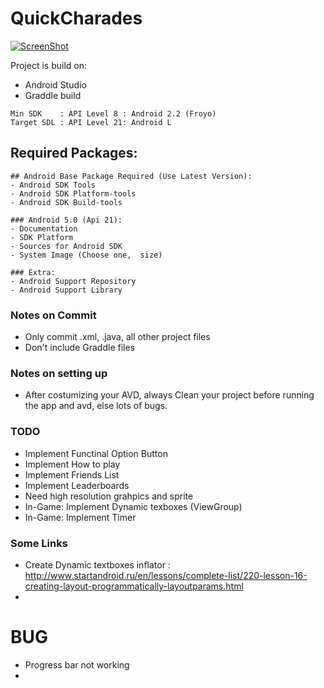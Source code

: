 # QuickCharades



[![ScreenShot](https://github.com/Josue3205/QuickCharades/blob/master/app/src/main/res/drawable-mdpi/bg_main_clean.png)](http://tinypic.com/r/b3k8ap/8)


Project is build on:
- Android Studio
- Graddle build

```
Min SDK    : API Level 8 : Android 2.2 (Froyo)
Target SDL : API Level 21: Android L
```

## Required Packages:
```
## Android Base Package Required (Use Latest Version):
- Android SDK Tools
- Android SDK Platform-tools
- Android SDK Build-tools

### Android 5.0 (Api 21):
- Documentation
- SDK Platform
- Sources for Android SDK
- System Image (Choose one,  size)

### Extra:
- Android Support Repository
- Android Support Library
```

### Notes on Commit
- Only commit .xml, .java, all other project files
- Don't include Graddle files

### Notes on setting up
- After costumizing your AVD, always Clean your project before running the app and avd, else lots of bugs.

### TODO

* Implement Functinal Option Button
* Implement How to play
* Implement Friends List
* Implement Leaderboards
* Need high resolution grahpics and sprite
* In-Game: Implement Dynamic texboxes (ViewGroup)
* In-Game: Implement Timer

### Some Links

* Create Dynamic textboxes inflator : http://www.startandroid.ru/en/lessons/complete-list/220-lesson-16-creating-layout-programmatically-layoutparams.html
*

# BUG 
* Progress bar not working
*
